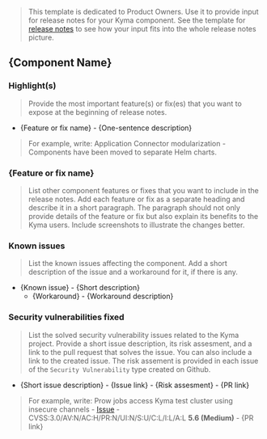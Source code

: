 > This template is dedicated to Product Owners. Use it to provide input for release notes for your Kyma component. See the template for [release notes](./release-notes.md) to see how your input fits into the whole release notes picture.

## {Component Name}

### Highlight(s)

> Provide the most important feature(s) or fix(es) that you want to expose at the beginning of release notes.

- {Feature or fix name} - {One-sentence description}

> For example, write:
> Application Connector modularization - Components have been moved to separate Helm charts.

### {Feature or fix name}

> List other component features or fixes that you want to include in the release notes. Add each feature or fix as a separate heading and describe it in a short paragraph. The paragraph should not only provide details of the feature or fix but also explain its benefits to the Kyma users. Include screenshots to illustrate the changes better.

### Known issues

> List the known issues affecting the component. Add a short description of the issue and a workaround for it, if there is any.
- {Known issue} - {Short description}
    - {Workaround} - {Workaround description}

### Security vulnerabilities fixed

> List the solved security vulnerability issues related to the Kyma project. Provide a short issue description, its risk assesment, and a link to the pull request that solves the issue. You can also include a link to the created issue. The risk assement is provided in each issue of the `Security Vulnerability` type created on Github. 
- {Short issue description} - {Issue link} - {Risk assesment} - {PR link}

>For example, write:
> Prow jobs access Kyma test cluster using insecure channels - [Issue](https://github.wdf.sap.corp/SAP-CP-Extension-Factory/commercialization/issues/260) - CVSS:3.0/AV:N/AC:H/PR:N/UI:N/S:U/C:L/I:L/A:L **5.6 (Medium)** - {PR link}
